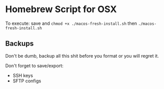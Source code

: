 # Homebrew Script for OSX

To execute: save and `chmod +x ./macos-fresh-install.sh` then `./macos-fresh-install.sh`

## Backups

Don't be dumb, backup all this shit before you format or you will regret it.

Don't forget to save/export:

- SSH keys
- SFTP configs
